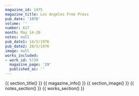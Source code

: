 ```yaml
---
magazine_id: 1475
magazine_title: Los Angeles Free Press
pub_date: '1976'
volume: ''
number: 617
month: May 14-20
notes: null
pub_date1: 14/5/1976
pub_date2: 20/5/1976
image: null
works_included:
- work_id: 5739
  magazine_page: '29'
  published_as: ''
---
```


{{ section_title() }}
{{ magazine_info() }}
{{ section_image() }}
{{ notes_section() }}
{{ works_section() }}
